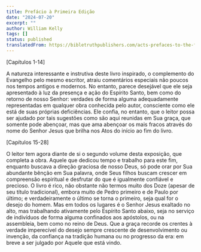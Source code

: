```yaml
---
title: Prefácio à Primeira Edição
date: "2024-07-20"
excerpt: ""
author: William Kelly
tags: []
status: published
translatedFrom: https://bibletruthpublishers.com/acts-prefaces-to-the-first-edition/william-kelly-wk/an-exposition-of-the-acts-of-the-apostles/w-kelly/la155003
---
```


\[Capítulos 1-14\]

A natureza interessante e instrutiva deste livro inspirado, o
complemento do Evangelho pelo mesmo escritor, atraiu comentários
especiais não poucos nos tempos antigos e modernos. No entanto, parece
desejável que ele seja apresentado à luz da presença e ação do Espírito
Santo, bem como do retorno de nosso Senhor: verdades de forma alguma
adequadamente representadas em qualquer obra conhecida pelo autor,
consciente como ele está de suas próprias deficiências. Ele confia, no
entanto, que o leitor possa ser ajudado por tais sugestões como são aqui
reunidas em Sua graça, que somente pode abençoar, mas que ama abençoar
os mais fracos através do nome do Senhor Jesus que brilha nos Atos do
início ao fim do livro.

\[Capítulos 15-28\]

O leitor tem agora diante de si o segundo volume desta exposição, que
completa a obra. Aquele que dedicou tempo e trabalho para este fim,
enquanto buscava a direção graciosa de nosso Deus, só pode orar por Sua
abundante bênção em Sua palavra, onde Seus filhos buscam crescer em
compreensão espiritual e desfrutar do que é igualmente confiável e
precioso. O livro é rico, não obstante não termos muito dos Doze (apesar
de seu título tradicional), embora muito de Pedro primeiro e de Paulo
por último; e verdadeiramente o último se torna o primeiro, seja qual
for o desejo do homem. Mas em todos os lugares é o Senhor Jesus exaltado
no alto, mas trabalhando ativamente pelo Espírito Santo abaixo, seja no
serviço de indivíduos de forma alguma confinados aos apóstolos, ou na
assembleia, bem como no reino de Deus. Que a graça recorde os crentes à
verdade imperecível do desejo sempre crescente de desenvolvimento ou
invenção, da confiança na tradição humana ou no progresso da era: em
breve a ser julgado por Aquele que está vindo.
